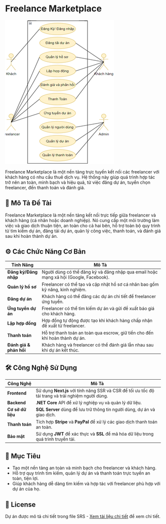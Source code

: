 # Freelance Marketplace

![Use Case Model](./use-case.png)

Freelance Marketplace là một nền tảng trực tuyến kết nối các freelancer với khách hàng có nhu cầu thuê dịch vụ. Hệ thống này giúp quá trình hợp tác trở nên an toàn, minh bạch và hiệu quả, từ việc đăng dự án, tuyển chọn freelancer, đến thanh toán và đánh giá.

## 🎯 Mô Tả Đề Tài
Freelance Marketplace là một nền tảng kết nối trực tiếp giữa freelancer và khách hàng (cá nhân hoặc doanh nghiệp). Nó cung cấp một môi trường làm việc và giao dịch thuận tiện, an toàn cho cả hai bên, hỗ trợ toàn bộ quy trình từ tìm kiếm dự án, đăng tải dự án, quản lý công việc, thanh toán, và đánh giá sau khi hoàn thành dự án.

## ⚙️ Các Chức Năng Cơ Bản

| Tính Năng              | Mô Tả                                                                                 |
|------------------------|---------------------------------------------------------------------------------------|
| **Đăng ký/Đăng nhập**  | Người dùng có thể đăng ký và đăng nhập qua email hoặc mạng xã hội (Google, Facebook).  |
| **Quản lý hồ sơ**       | Freelancer có thể tạo và cập nhật hồ sơ cá nhân bao gồm kỹ năng, kinh nghiệm.         |
| **Đăng dự án**          | Khách hàng có thể đăng các dự án chi tiết để freelancer ứng tuyển.                    |
| **Ứng tuyển dự án**     | Freelancer có thể tìm kiếm dự án và gửi đề xuất báo giá cho khách hàng.               |
| **Lập hợp đồng**        | Hợp đồng tự động được tạo khi khách hàng chấp nhận đề xuất từ freelancer.             |
| **Thanh toán**          | Hỗ trợ thanh toán an toàn qua escrow, giữ tiền cho đến khi hoàn thành dự án.          |
| **Đánh giá & phản hồi** | Khách hàng và freelancer có thể đánh giá lẫn nhau sau khi dự án kết thúc.             |

## 🛠️ Công Nghệ Sử Dụng

| Công Nghệ        | Mô Tả                                                                                       |
|------------------|---------------------------------------------------------------------------------------------|
| **Frontend**     | Sử dụng **Next.js** với tính năng SSR và CSR để tối ưu tốc độ tải trang và trải nghiệm người dùng. |
| **Backend**      | **.NET Core** API để xử lý nghiệp vụ và quản lý dữ liệu.                                    |
| **Cơ sở dữ liệu** | **SQL Server** dùng để lưu trữ thông tin người dùng, dự án và giao dịch.                   |
| **Thanh toán**   | Tích hợp **Stripe** và **PayPal** để xử lý các giao dịch thanh toán an toàn.                |
| **Bảo mật**      | Sử dụng **JWT** để xác thực và **SSL** để mã hóa dữ liệu trong quá trình truyền tải.        |

## 🌟 Mục Tiêu
- Tạo một nền tảng an toàn và minh bạch cho freelancer và khách hàng.
- Hỗ trợ quy trình tìm kiếm, quản lý dự án và thanh toán trực tuyến an toàn, tiện lợi.
- Giúp khách hàng dễ dàng tìm kiếm và hợp tác với freelancer phù hợp với dự án của họ.

## 📄 License
Dự án được mô tả chi tiết trong file SRS - [Xem tài liệu chi tiết](./SRS.docx) để xem chi tiết.
